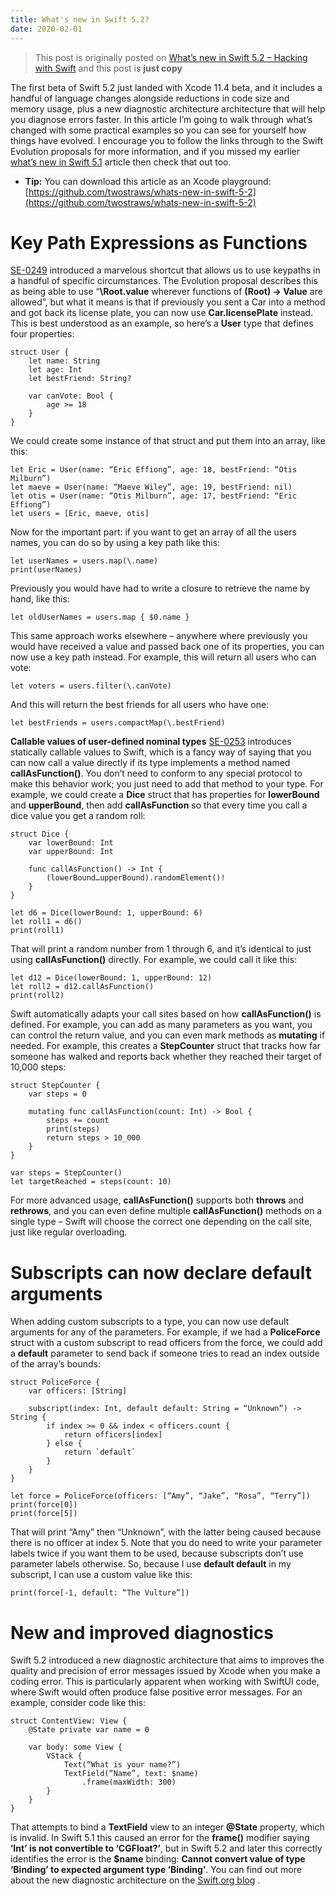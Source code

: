 ```yaml
---
title: What's new in Swift 5.2?
date: 2020-02-01
---
```


> This post is originally posted on [What’s new in Swift 5.2 – Hacking with Swift](https://www.hackingwithswift.com/articles/212/whats-new-in-swift-5-2)  and this post is **just copy**

The first beta of Swift 5.2 just landed with Xcode 11.4 beta, and it includes a handful of language changes alongside reductions in code size and memory usage, plus a new diagnostic architecture architecture that will help you diagnose errors faster.
In this article I’m going to walk through what’s changed with some practical examples so you can see for yourself how things have evolved. I encourage you to follow the links through to the Swift Evolution proposals for more information, and if you missed my earlier  [what’s new in Swift 5.1](https://www.hackingwithswift.com/articles/182/whats-new-in-swift-5-1)  article then check that out too.

<!-- more -->

- **Tip:** You can download this article as an Xcode playground:  [https://github.com/twostraws/whats-new-in-swift-5-2](https://github.com/twostraws/whats-new-in-swift-5-2) 

# **Key Path Expressions as Functions**
 [SE-0249](https://github.com/apple/swift-evolution/blob/master/proposals/0249-key-path-literal-function-expressions.md)  introduced a marvelous shortcut that allows us to use keypaths in a handful of specific circumstances.
The Evolution proposal describes this as being able to use “**\Root.value** wherever functions of **(Root) -> Value** are allowed”, but what it means is that if previously you sent a Car into a method and got back its license plate, you can now use **Car.licensePlate** instead.
This is best understood as an example, so here’s a **User** type that defines four properties:

```
struct User {
    let name: String
    let age: Int
    let bestFriend: String?

    var canVote: Bool {
        age >= 18
    }
}
```

We could create some instance of that struct and put them into an array, like this:

```
let Eric = User(name: “Eric Effiong”, age: 18, bestFriend: “Otis Milburn”)
let maeve = User(name: “Maeve Wiley”, age: 19, bestFriend: nil)
let otis = User(name: “Otis Milburn”, age: 17, bestFriend: “Eric Effiong”)
let users = [Eric, maeve, otis]
```

Now for the important part: if you want to get an array of all the users names, you can do so by using a key path like this:

```
let userNames = users.map(\.name)
print(userNames)
```

Previously you would have had to write a closure to retrieve the name by hand, like this:

```
let oldUserNames = users.map { $0.name }
```

This same approach works elsewhere – anywhere where previously you would have received a value and passed back one of its properties, you can now use a key path instead. For example, this will return all users who can vote:

```
let voters = users.filter(\.canVote)
```

And this will return the best friends for all users who have one:

```
let bestFriends = users.compactMap(\.bestFriend)
```

**Callable values of user-defined nominal types**
 [SE-0253](https://github.com/apple/swift-evolution/blob/master/proposals/0253-callable.md)  introduces statically callable values to Swift, which is a fancy way of saying that you can now call a value directly if its type implements a method named **callAsFunction()**. You don’t need to conform to any special protocol to make this behavior work; you just need to add that method to your type.
For example, we could create a **Dice** struct that has properties for **lowerBound** and **upperBound**, then add **callAsFunction** so that every time you call a dice value you get a random roll:

```
struct Dice {
    var lowerBound: Int
    var upperBound: Int

    func callAsFunction() -> Int {
        (lowerBound…upperBound).randomElement()!
    }
}

let d6 = Dice(lowerBound: 1, upperBound: 6)
let roll1 = d6()
print(roll1)
```

That will print a random number from 1 through 6, and it’s identical to just using **callAsFunction()** directly. For example, we could call it like this:

```
let d12 = Dice(lowerBound: 1, upperBound: 12)
let roll2 = d12.callAsFunction()
print(roll2)
```

Swift automatically adapts your call sites based on how **callAsFunction()** is defined. For example, you can add as many parameters as you want, you can control the return value, and you can even mark methods as **mutating** if needed.
For example, this creates a **StepCounter** struct that tracks how far someone has walked and reports back whether they reached their target of 10,000 steps:

```
struct StepCounter {
    var steps = 0

    mutating func callAsFunction(count: Int) -> Bool {
        steps += count
        print(steps)
        return steps > 10_000
    }
}

var steps = StepCounter()
let targetReached = steps(count: 10)
```

For more advanced usage, **callAsFunction()** supports both **throws** and **rethrows**, and you can even define multiple **callAsFunction()** methods on a single type – Swift will choose the correct one depending on the call site, just like regular overloading.


# Subscripts can now declare default arguments
When adding custom subscripts to a type, you can now use default arguments for any of the parameters. For example, if we had a **PoliceForce** struct with a custom subscript to read officers from the force, we could add a **default** parameter to send back if someone tries to read an index outside of the array’s bounds:

```
struct PoliceForce {
    var officers: [String]

    subscript(index: Int, default default: String = “Unknown”) -> String {
        if index >= 0 && index < officers.count {
            return officers[index]
        } else {
            return `default`
        }
    }
}

let force = PoliceForce(officers: [“Amy”, “Jake”, “Rosa”, “Terry”])
print(force[0])
print(force[5])
```

That will print “Amy” then “Unknown”, with the latter being caused because there is no officer at index 5. Note that you do need to write your parameter labels twice if you want them to be used, because subscripts don’t use parameter labels otherwise.
So, because I use **default default** in my subscript, I can use a custom value like this:

```
print(force[-1, default: “The Vulture”])
```


# New and improved diagnostics
Swift 5.2 introduced a new diagnostic architecture that aims to improves the quality and precision of error messages issued by Xcode when you make a coding error. This is particularly apparent when working with SwiftUI code, where Swift would often produce false positive error messages.
For an example, consider code like this:

```
struct ContentView: View {
    @State private var name = 0

    var body: some View {
        VStack {
            Text(“What is your name?”)
            TextField(“Name”, text: $name)
                .frame(maxWidth: 300)
        }
    }
}
```

That attempts to bind a **TextField** view to an integer **@State** property, which is invalid. In Swift 5.1 this caused an error for the **frame()** modifier saying **’Int’ is not convertible to ‘CGFloat?’**, but in Swift 5.2 and later this correctly identifies the error is the **$name** binding: **Cannot convert value of type ‘Binding’ to expected argument type ‘Binding’**.
You can find out more about the new diagnostic architecture on the  [Swift.org blog](https://swift.org/blog/new-diagnostic-arch-overview/) .
